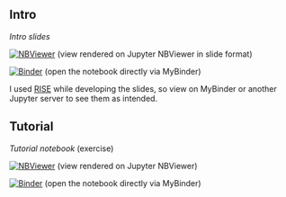 
## Intro

*Intro slides*

[![NBViewer](https://raw.githubusercontent.com/jupyter/design/master/logos/Badges/nbviewer_badge.svg)](https://nbviewer.jupyter.org/format/slides/github/zmoon92/hu-pbl-workshop-2020/blob/master/python-tutorial/intro.ipynb) (view rendered on Jupyter NBViewer in slide format)

[![Binder](https://mybinder.org/badge_logo.svg)](https://mybinder.org/v2/gh/zmoon92/hu-pbl-workshop-2020/master?filepath=python-tutorial%2Fintro.ipynb) (open the notebook directly via MyBinder)

I used [RISE](https://rise.readthedocs.io/en/stable/) while developing the slides, so view on MyBinder or another Jupyter server to see them as intended.

## Tutorial

*Tutorial notebook* (exercise)

[![NBViewer](https://raw.githubusercontent.com/jupyter/design/master/logos/Badges/nbviewer_badge.svg)](https://nbviewer.jupyter.org/github/zmoon92/hu-pbl-workshop-2020/blob/master/python-tutorial/tutorial.ipynb) (view rendered on Jupyter NBViewer)

[![Binder](https://mybinder.org/badge_logo.svg)](https://mybinder.org/v2/gh/zmoon92/hu-pbl-workshop-2020/master?filepath=python-tutorial%2Ftutorial.ipynb) (open the notebook directly via MyBinder)
